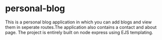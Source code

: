 # personal-blog
This is a personal blog application in which you can add blogs and view them in seperate routes.The application also contains a contact and about page.
The project is entirely built on node express using EJS templating.
